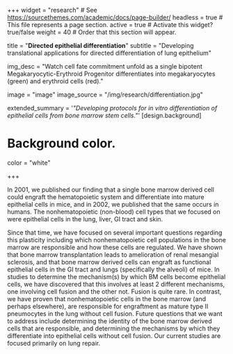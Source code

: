+++
widget = "research"  # See https://sourcethemes.com/academic/docs/page-builder/
headless = true  # This file represents a page section.
active = true  # Activate this widget? true/false
weight = 40  # Order that this section will appear.

title = "**Directed epithelial differentiation**"
subtitle = "Developing translational applications for directed differentiation of lung epithelium"


img_desc = "Watch cell fate commitment unfold as a single bipotent Megakaryocytic-Erythroid Progenitor differentiates into megakaryocytes (green) and erythroid cells (red)."

image = "image"
image_source = "/img/research/differentiation.jpg"

extended_summary = '*"Developing protocols for in vitro differentiation of epithelial cells from bone marrow stem cells."*'
[design.background]

  # Background color.
  color = "white"

+++



In 2001, we published our finding that a single bone marrow derived cell could engraft the hematopoietic system and differentiate into mature epithelial cells in mice, and in 2002, we published that the same occurs in humans. The nonhematopoietic (non-blood) cell types that we focused on were epithelial cells in the lung, liver, GI tract and skin.  



Since that time, we have focused on several important questions regarding this plasticity including which nonhematopoietic cell populations in the bone marrow are responsible and how these cells are regulated. We have shown that bone marrow transplantation leads to amelioration of renal mesangial sclerosis, and that bone marrow derived cells can engraft as functional epithelial cells in the GI tract and lungs (specifically the alveoli) of mice. In studies to determine the mechanism(s) by which BM cells become epithelial cells, we have discovered that this involves at least 2 different mechanisms, one involving cell fusion and the other not. Fusion is quite rare.  In contrast, we have proven that nonhematopoietic cells in the bone marrow (and perhaps elsewhere), are responsible for engraftment as mature type II pneumocytes in the lung without cell fusion.  Future questions that we want to address include determining the identity of the bone marrow derived cells that are responsible, and determining the mechanisms by which they differentiate into epithelial cells without cell fusion. Our current studies are focused primarily on lung repair.
